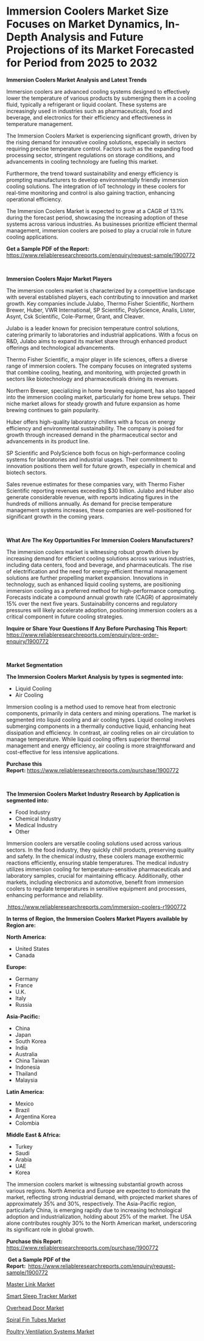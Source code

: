 <p><h1>Immersion Coolers Market Size Focuses on Market Dynamics, In-Depth Analysis and Future Projections of its Market Forecasted for Period from 2025 to 2032</h1></p><p><strong>Immersion Coolers Market Analysis and Latest Trends</strong></p>
<p><p>Immersion coolers are advanced cooling systems designed to effectively lower the temperature of various products by submerging them in a cooling fluid, typically a refrigerant or liquid coolant. These systems are increasingly used in industries such as pharmaceuticals, food and beverage, and electronics for their efficiency and effectiveness in temperature management. </p><p>The Immersion Coolers Market is experiencing significant growth, driven by the rising demand for innovative cooling solutions, especially in sectors requiring precise temperature control. Factors such as the expanding food processing sector, stringent regulations on storage conditions, and advancements in cooling technology are fueling this market. </p><p>Furthermore, the trend toward sustainability and energy efficiency is prompting manufacturers to develop environmentally friendly immersion cooling solutions. The integration of IoT technology in these coolers for real-time monitoring and control is also gaining traction, enhancing operational efficiency. </p><p>The Immersion Coolers Market is expected to grow at a CAGR of 13.1% during the forecast period, showcasing the increasing adoption of these systems across various industries. As businesses prioritize efficient thermal management, immersion coolers are poised to play a crucial role in future cooling applications.</p></p>
<p><strong>Get a Sample PDF of the Report:&nbsp;</strong> <a href="https://www.reliableresearchreports.com/enquiry/request-sample/1900772?utm_campaign=9&utm_medium=2&utm_source=Github&utm_content=ia&utm_term=22022025&utm_id=immersion-coolers">https://www.reliableresearchreports.com/enquiry/request-sample/1900772</a></p>
<p>&nbsp;</p>
<p><strong>Immersion Coolers Major Market Players</strong></p>
<p><p>The immersion coolers market is characterized by a competitive landscape with several established players, each contributing to innovation and market growth. Key companies include Julabo, Thermo Fisher Scientific, Northern Brewer, Huber, VWR International, SP Scientific, PolyScience, Analis, Lister, Asynt, Csk Scientific, Cole-Parmer, Grant, and Cleaver.</p><p>Julabo is a leader known for precision temperature control solutions, catering primarily to laboratories and industrial applications. With a focus on R&D, Julabo aims to expand its market share through enhanced product offerings and technological advancements.</p><p>Thermo Fisher Scientific, a major player in life sciences, offers a diverse range of immersion coolers. The company focuses on integrated systems that combine cooling, heating, and monitoring, with projected growth in sectors like biotechnology and pharmaceuticals driving its revenues.</p><p>Northern Brewer, specializing in home brewing equipment, has also tapped into the immersion cooling market, particularly for home brew setups. Their niche market allows for steady growth and future expansion as home brewing continues to gain popularity.</p><p>Huber offers high-quality laboratory chillers with a focus on energy efficiency and environmental sustainability. The company is poised for growth through increased demand in the pharmaceutical sector and advancements in its product line.</p><p>SP Scientific and PolyScience both focus on high-performance cooling systems for laboratories and industrial usages. Their commitment to innovation positions them well for future growth, especially in chemical and biotech sectors.</p><p>Sales revenue estimates for these companies vary, with Thermo Fisher Scientific reporting revenues exceeding $30 billion. Julabo and Huber also generate considerable revenue, with reports indicating figures in the hundreds of millions annually. As demand for precise temperature management systems increases, these companies are well-positioned for significant growth in the coming years.</p></p>
<p>&nbsp;</p>
<p><strong>What Are The Key Opportunities For Immersion Coolers Manufacturers?</strong></p>
<p><p>The immersion coolers market is witnessing robust growth driven by increasing demand for efficient cooling solutions across various industries, including data centers, food and beverage, and pharmaceuticals. The rise of electrification and the need for energy-efficient thermal management solutions are further propelling market expansion. Innovations in technology, such as enhanced liquid cooling systems, are positioning immersion cooling as a preferred method for high-performance computing. Forecasts indicate a compound annual growth rate (CAGR) of approximately 15% over the next five years. Sustainability concerns and regulatory pressures will likely accelerate adoption, positioning immersion coolers as a critical component in future cooling strategies.</p></p>
<p><strong>Inquire or Share Your Questions If Any Before Purchasing This Report:</strong> <a href="https://www.reliableresearchreports.com/enquiry/pre-order-enquiry/1900772?utm_campaign=9&utm_medium=2&utm_source=Github&utm_content=ia&utm_term=22022025&utm_id=immersion-coolers">https://www.reliableresearchreports.com/enquiry/pre-order-enquiry/1900772</a></p>
<p>&nbsp;</p>
<p><strong>Market Segmentation</strong></p>
<p><strong>The Immersion Coolers Market Analysis by types is segmented into:</strong></p>
<p><ul><li>Liquid Cooling</li><li>Air Cooling</li></ul></p>
<p><p>Immersion cooling is a method used to remove heat from electronic components, primarily in data centers and mining operations. The market is segmented into liquid cooling and air cooling types. Liquid cooling involves submerging components in a thermally conductive liquid, enhancing heat dissipation and efficiency. In contrast, air cooling relies on air circulation to manage temperature. While liquid cooling offers superior thermal management and energy efficiency, air cooling is more straightforward and cost-effective for less intensive applications.</p></p>
<p><strong>Purchase this Report:&nbsp;</strong><a href="https://www.reliableresearchreports.com/purchase/1900772?utm_campaign=9&utm_medium=2&utm_source=Github&utm_content=ia&utm_term=22022025&utm_id=immersion-coolers">https://www.reliableresearchreports.com/purchase/1900772</a></p>
<p>&nbsp;</p>
<p><strong>The Immersion Coolers Market Industry Research by Application is segmented into:</strong></p>
<p><ul><li>Food Industry</li><li>Chemical Industry</li><li>Medical Industry</li><li>Other</li></ul></p>
<p><p>Immersion coolers are versatile cooling solutions used across various sectors. In the food industry, they quickly chill products, preserving quality and safety. In the chemical industry, these coolers manage exothermic reactions efficiently, ensuring stable temperatures. The medical industry utilizes immersion cooling for temperature-sensitive pharmaceuticals and laboratory samples, crucial for maintaining efficacy. Additionally, other markets, including electronics and automotive, benefit from immersion coolers to regulate temperatures in sensitive equipment and processes, enhancing performance and reliability.</p></p>
<p><a href="https://www.reliableresearchreports.com/immersion-coolers-r1900772?utm_campaign=9&utm_medium=2&utm_source=Github&utm_content=ia&utm_term=22022025&utm_id=immersion-coolers">&nbsp;https://www.reliableresearchreports.com/immersion-coolers-r1900772</a></p>
<p><strong>In terms of Region, the Immersion Coolers Market Players available by Region are:</strong></p>
<p>
    <p> <strong> North America: </strong>
        <ul>
            <li>United States</li>
            <li>Canada</li>
        </ul>
        </p> 
    <p> <strong> Europe: </strong>
        <ul>
            <li>Germany</li>
            <li>France</li>
            <li>U.K.</li>
            <li>Italy</li>
            <li>Russia</li>
        </ul>
        </p> 
    <p> <strong> Asia-Pacific: </strong>
        <ul>
            <li>China</li>
            <li>Japan</li>
            <li>South Korea</li>
            <li>India</li>
            <li>Australia</li>
            <li>China Taiwan</li>
            <li>Indonesia</li>
            <li>Thailand</li>
            <li>Malaysia</li>
        </ul>
        </p> 
    <p> <strong> Latin America: </strong>
        <ul>
            <li>Mexico</li>
            <li>Brazil</li>
            <li>Argentina Korea</li>
            <li>Colombia</li>
        </ul>
        </p> 
    <p> <strong> Middle East & Africa: </strong>
        <ul>
            <li>Turkey</li>
            <li>Saudi</li>
            <li>Arabia</li>
            <li>UAE</li>
            <li>Korea</li>
        </ul>
    </p>
    </p>
<p><p>The immersion coolers market is witnessing substantial growth across various regions. North America and Europe are expected to dominate the market, reflecting strong industrial demand, with projected market shares of approximately 35% and 30%, respectively. The Asia-Pacific region, particularly China, is emerging rapidly due to increasing technological adoption and industrialization, holding about 25% of the market. The USA alone contributes roughly 30% to the North American market, underscoring its significant role in global growth.</p></p>
<p><strong>Purchase this Report: </strong><a href="https://www.reliableresearchreports.com/purchase/1900772?utm_campaign=9&utm_medium=2&utm_source=Github&utm_content=ia&utm_term=22022025&utm_id=immersion-coolers">https://www.reliableresearchreports.com/purchase/1900772</a></p>
<p>&nbsp;<strong>Get a Sample PDF of the Report:&nbsp;&nbsp;</strong><a href="https://www.reliableresearchreports.com/enquiry/request-sample/1900772?utm_campaign=9&utm_medium=2&utm_source=Github&utm_content=ia&utm_term=22022025&utm_id=immersion-coolers">https://www.reliableresearchreports.com/enquiry/request-sample/1900772</a></p>
<p><strong></strong></p>
<p><p><a href="https://github.com/ezahdyre/Market-Research-Report-List-1/blob/main/master-link-market.md?utm_campaign=9&utm_medium=2&utm_source=Github&utm_content=ia&utm_term=22022025&utm_id=immersion-coolers">Master Link Market</a></p><p><a href="https://github.com/dingharhouma/Market-Research-Report-List-1/blob/main/smart-sleep-tracker-market.md?utm_campaign=9&utm_medium=2&utm_source=Github&utm_content=ia&utm_term=22022025&utm_id=immersion-coolers">Smart Sleep Tracker Market</a></p><p><a href="https://github.com/taxyevgwlle/Market-Research-Report-List-1/blob/main/overhead-door-market.md?utm_campaign=9&utm_medium=2&utm_source=Github&utm_content=ia&utm_term=22022025&utm_id=immersion-coolers">Overhead Door Market</a></p><p><a href="https://github.com/kaqiewan/Market-Research-Report-List-1/blob/main/spiral-fin-tubes-market.md?utm_campaign=9&utm_medium=2&utm_source=Github&utm_content=ia&utm_term=22022025&utm_id=immersion-coolers">Spiral Fin Tubes Market</a></p><p><a href="https://github.com/verikaahova/Market-Research-Report-List-1/blob/main/poultry-ventilation-systems-market.md?utm_campaign=9&utm_medium=2&utm_source=Github&utm_content=ia&utm_term=22022025&utm_id=immersion-coolers">Poultry Ventilation Systems Market</a></p></p>